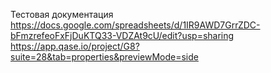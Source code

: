 Тестовая документация
https://docs.google.com/spreadsheets/d/1IR9AWD7GrrZDC-bFmzrefeoFxFjDuKTQ33-VDZAt9cU/edit?usp=sharing
https://app.qase.io/project/G8?suite=28&tab=properties&previewMode=side
